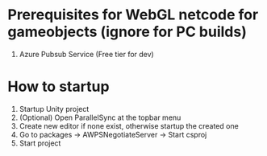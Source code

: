 # Prerequisites for WebGL netcode for gameobjects (ignore for PC builds)
1. Azure Pubsub Service (Free tier for dev)

# How to startup
1. Startup Unity project
2. (Optional) Open ParallelSync at the topbar menu
3. Create new editor if none exist, otherwise startup the created one
4. Go to packages -> AWPSNegotiateServer -> Start csproj
5. Start project
